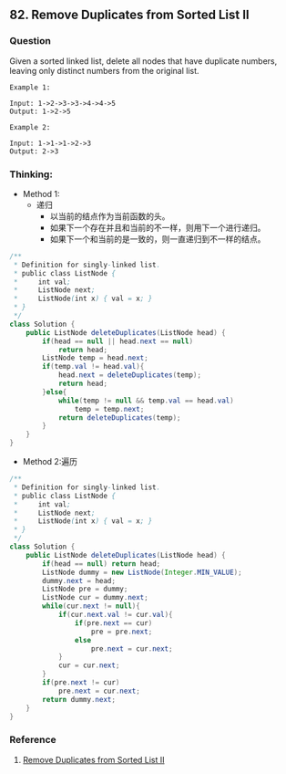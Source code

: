 ## 82. Remove Duplicates from Sorted List II

### Question
Given a sorted linked list, delete all nodes that have duplicate numbers, leaving only distinct numbers from the original list.

```
Example 1:

Input: 1->2->3->3->4->4->5
Output: 1->2->5

Example 2:

Input: 1->1->1->2->3
Output: 2->3

```
### Thinking:
* Method 1:
	* 递归
		* 以当前的结点作为当前函数的头。
		* 如果下一个存在并且和当前的不一样，则用下一个进行递归。
		* 如果下一个和当前的是一致的，则一直递归到不一样的结点。

```Java
/**
 * Definition for singly-linked list.
 * public class ListNode {
 *     int val;
 *     ListNode next;
 *     ListNode(int x) { val = x; }
 * }
 */
class Solution {
    public ListNode deleteDuplicates(ListNode head) {
        if(head == null || head.next == null)
            return head;
        ListNode temp = head.next;
        if(temp.val != head.val){
            head.next = deleteDuplicates(temp);
            return head;
        }else{
            while(temp != null && temp.val == head.val)
                temp = temp.next;
            return deleteDuplicates(temp);
        }
    }
}
```

* Method 2:遍历

```Java
/**
 * Definition for singly-linked list.
 * public class ListNode {
 *     int val;
 *     ListNode next;
 *     ListNode(int x) { val = x; }
 * }
 */
class Solution {
    public ListNode deleteDuplicates(ListNode head) {
        if(head == null) return head;
        ListNode dummy = new ListNode(Integer.MIN_VALUE);
        dummy.next = head;
        ListNode pre = dummy;
        ListNode cur = dummy.next;
        while(cur.next != null){
            if(cur.next.val != cur.val){
                if(pre.next == cur)
                    pre = pre.next;
                else
                    pre.next = cur.next;
            }
            cur = cur.next;
        }
        if(pre.next != cur)
            pre.next = cur.next;
        return dummy.next;
    }
}
```

### Reference
1. [Remove Duplicates from Sorted List II](https://www.cnblogs.com/AndyJee/p/4467051.html)